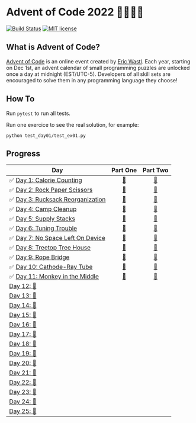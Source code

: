 # Advent of Code 2022 🎄👨‍💻🎄

[![Build Status](https://github.com/anxodio/aoc2022/workflows/build/badge.svg)](https://github.com/anxodio/aoc2022/actions)
[![MIT license](https://img.shields.io/badge/License-MIT-blue.svg)](https://opensource.org/licenses/MIT)

## What is Advent of Code?

[Advent of Code](http://adventofcode.com) is an online event created by [Eric Wastl](https://twitter.com/ericwastl). Each year, starting on Dec 1st, an advent calendar of small programming puzzles are unlocked once a day at midnight (EST/UTC-5). Developers of all skill sets are encouraged to solve them in any programming language they choose!

## How To

Run `pytest` to run all tests.

Run one exercice to see the real solution, for example:

```
python test_day01/test_ex01.py
```

## Progress

| Day                                                                                                       |                                  Part One                                  |                                  Part Two                                  |
| --------------------------------------------------------------------------------------------------------- | :------------------------------------------------------------------------: | :------------------------------------------------------------------------: |
| ✅ [Day 1: Calorie Counting](https://github.com/anxodio/aoc2022/tree/main/test_day01/exercise.txt)        | [🌟](https://github.com/anxodio/aoc2022/tree/main/test_day01/test_ex01.py) | [🌟](https://github.com/anxodio/aoc2022/tree/main/test_day01/test_ex02.py) |
| ✅ [Day 2: Rock Paper Scissors](https://github.com/anxodio/aoc2022/tree/main/test_day02/exercise.txt)     | [🌟](https://github.com/anxodio/aoc2022/tree/main/test_day02/test_ex03.py) | [🌟](https://github.com/anxodio/aoc2022/tree/main/test_day02/test_ex04.py) |
| ✅ [Day 3: Rucksack Reorganization](https://github.com/anxodio/aoc2022/tree/main/test_day03/exercise.txt) | [🌟](https://github.com/anxodio/aoc2022/tree/main/test_day03/test_ex05.py) | [🌟](https://github.com/anxodio/aoc2022/tree/main/test_day03/test_ex06.py) |
| ✅ [Day 4: Camp Cleanup](https://github.com/anxodio/aoc2022/tree/main/test_day04/exercise.txt)            | [🌟](https://github.com/anxodio/aoc2022/tree/main/test_day04/test_ex07.py) | [🌟](https://github.com/anxodio/aoc2022/tree/main/test_day04/test_ex08.py) |
| ✅ [Day 5: Supply Stacks](https://github.com/anxodio/aoc2022/tree/main/test_day05/exercise.txt)           | [🌟](https://github.com/anxodio/aoc2022/tree/main/test_day05/test_ex09.py) | [🌟](https://github.com/anxodio/aoc2022/tree/main/test_day05/test_ex10.py) |
| ✅ [Day 6: Tuning Trouble](https://github.com/anxodio/aoc2022/tree/main/test_day06/exercise.txt)          | [🌟](https://github.com/anxodio/aoc2022/tree/main/test_day06/test_ex11.py) | [🌟](https://github.com/anxodio/aoc2022/tree/main/test_day06/test_ex12.py) |
| ✅ [Day 7: No Space Left On Device](https://github.com/anxodio/aoc2022/tree/main/test_day07/exercise.txt) | [🌟](https://github.com/anxodio/aoc2022/tree/main/test_day07/test_ex13.py) | [🌟](https://github.com/anxodio/aoc2022/tree/main/test_day07/test_ex14.py) |
| ✅ [Day 8: Treetop Tree House](https://github.com/anxodio/aoc2022/tree/main/test_day08/exercise.txt)      | [🌟](https://github.com/anxodio/aoc2022/tree/main/test_day08/test_ex15.py) | [🌟](https://github.com/anxodio/aoc2022/tree/main/test_day08/test_ex16.py) |
| ✅ [Day 9: Rope Bridge](https://github.com/anxodio/aoc2022/tree/main/test_day09/exercise.txt)             | [🌟](https://github.com/anxodio/aoc2022/tree/main/test_day09/test_ex17.py) | [🌟](https://github.com/anxodio/aoc2022/tree/main/test_day09/test_ex18.py) |
| ✅ [Day 10: Cathode-Ray Tube](https://github.com/anxodio/aoc2022/tree/main/test_day10/exercise.txt)       | [🌟](https://github.com/anxodio/aoc2022/tree/main/test_day10/test_ex19.py) | [🌟](https://github.com/anxodio/aoc2022/tree/main/test_day10/test_ex20.py) |
| ✅ [Day 11: Monkey in the Middle](https://github.com/anxodio/aoc2022/tree/main/test_day11/exercise.txt)   | [🌟](https://github.com/anxodio/aoc2022/tree/main/test_day11/test_ex21.py) | [🌟](https://github.com/anxodio/aoc2022/tree/main/test_day11/test_ex22.py) |
| [Day 12: 🚧 ]()                                                                                           |                                                                            |                                                                            |
| [Day 13: 🚧 ]()                                                                                           |                                                                            |                                                                            |
| [Day 14: 🚧 ]()                                                                                           |                                                                            |                                                                            |
| [Day 15: 🚧 ]()                                                                                           |                                                                            |                                                                            |
| [Day 16: 🚧 ]()                                                                                           |                                                                            |                                                                            |
| [Day 17: 🚧 ]()                                                                                           |                                                                            |                                                                            |
| [Day 18: 🚧 ]()                                                                                           |                                                                            |                                                                            |
| [Day 19: 🚧 ]()                                                                                           |                                                                            |                                                                            |
| [Day 20: 🚧 ]()                                                                                           |                                                                            |                                                                            |
| [Day 21: 🚧 ]()                                                                                           |                                                                            |                                                                            |
| [Day 22: 🚧 ]()                                                                                           |                                                                            |                                                                            |
| [Day 23: 🚧 ]()                                                                                           |                                                                            |                                                                            |
| [Day 24: 🚧 ]()                                                                                           |                                                                            |                                                                            |
| [Day 25: 🚧 ]()                                                                                           |                                                                            |                                                                            |
